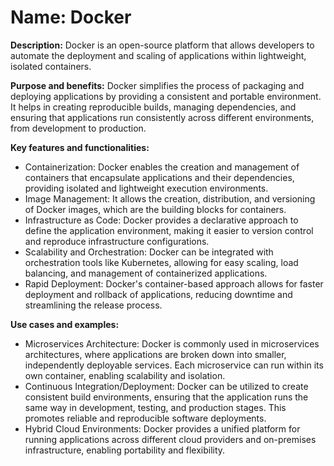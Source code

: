 # **Name:** Docker

**Description:** Docker is an open-source platform that allows developers to automate the deployment and scaling of applications within lightweight, isolated containers.

**Purpose and benefits:** Docker simplifies the process of packaging and deploying applications by providing a consistent and portable environment. It helps in creating reproducible builds, managing dependencies, and ensuring that applications run consistently across different environments, from development to production.

**Key features and functionalities:**
- Containerization: Docker enables the creation and management of containers that encapsulate applications and their dependencies, providing isolated and lightweight execution environments.
- Image Management: It allows the creation, distribution, and versioning of Docker images, which are the building blocks for containers.
- Infrastructure as Code: Docker provides a declarative approach to define the application environment, making it easier to version control and reproduce infrastructure configurations.
- Scalability and Orchestration: Docker can be integrated with orchestration tools like Kubernetes, allowing for easy scaling, load balancing, and management of containerized applications.
- Rapid Deployment: Docker's container-based approach allows for faster deployment and rollback of applications, reducing downtime and streamlining the release process.

**Use cases and examples:**
- Microservices Architecture: Docker is commonly used in microservices architectures, where applications are broken down into smaller, independently deployable services. Each microservice can run within its own container, enabling scalability and isolation.
- Continuous Integration/Deployment: Docker can be utilized to create consistent build environments, ensuring that the application runs the same way in development, testing, and production stages. This promotes reliable and reproducible software deployments.
- Hybrid Cloud Environments: Docker provides a unified platform for running applications across different cloud providers and on-premises infrastructure, enabling portability and flexibility.